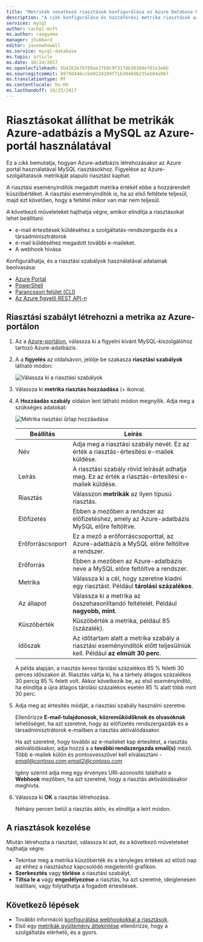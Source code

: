 ```yaml
---
title: "Metrikák vonatkozó riasztások konfigurálása az Azure Database MySQL az Azure portálon |} Microsoft Docs"
description: "A cikk konfigurálása és hozzáférési metrika riasztások az Azure Database MySQL az Azure-portálról."
services: mysql
author: rachel-msft
ms.author: raagyema
manager: jhubbard
editor: jasonwhowell
ms.service: mysql-database
ms.topic: article
ms.date: 10/24/2017
ms.openlocfilehash: 5b4263e76f89ae27b9c9f317db3038def01e3e6b
ms.sourcegitcommit: b979d446ccbe0224109f71b3948d6235eb04a967
ms.translationtype: MT
ms.contentlocale: hu-HU
ms.lasthandoff: 10/25/2017
---
```

# <a name="use-the-azure-portal-to-set-up-alerts-on-metrics-for-azure-database-for-mysql"></a>Riasztásokat állíthat be metrikák Azure-adatbázis a MySQL az Azure-portál használatával 

Ez a cikk bemutatja, hogyan Azure-adatbázis létrehozásakor az Azure portál használatával MySQL riasztásokhoz. Figyelése az Azure-szolgáltatások metrikáját alapuló riasztást kaphat.

A riasztási eseményindítók megadott metrika értékét ebbe a hozzárendelt küszöbértéket. A riasztási eseményindítók is, ha az első feltétele teljesül, majd ezt követően, hogy a feltétel mikor van már nem teljesül. 

A következő műveleteket hajthatja végre, amikor elindítja a riasztásokat lehet beállítani:
* e-mail értesítések küldéséhez a szolgáltatás-rendszergazda és a társadminisztrátorok
* e-mail küldéséhez megadott további e-maileket.
* A webhook hívása

Konfigurálhatja, és a riasztási szabályok használatával adatainak beolvasása:
* [Azure Portal](../monitoring-and-diagnostics/insights-alerts-portal.md)
* [PowerShell](../monitoring-and-diagnostics/insights-alerts-powershell.md)
* [Parancssori felület (CLI)](../monitoring-and-diagnostics/insights-alerts-command-line-interface.md)
* [Az Azure figyelő REST API-n](https://msdn.microsoft.com/library/azure/dn931945.aspx)

## <a name="create-an-alert-rule-on-a-metric-from-the-azure-portal"></a>Riasztási szabályt létrehozni a metrika az Azure-portálon
1. Az a [Azure-portálon](https://portal.azure.com/), válassza ki a figyelni kívánt MySQL-kiszolgálóhoz tartozó Azure-adatbázis.

2. A a **figyelés** az oldalsávon, jelölje be szakasza **riasztási szabályok** látható módon:

   ![Válassza ki a riasztási szabályok](./media/howto-alert-on-metric/1-alert-rules.png)

3. Válassza ki **metrika riasztás hozzáadása** (+ ikonra). 

4. A **Hozzáadás szabály** oldalon lent látható módon megnyílik.  Adja meg a szükséges adatokat:

   ![Metrika riasztási űrlap hozzáadása](./media/howto-alert-on-metric/2-add-rule-form.png)

   | Beállítás | Leírás  |
   |---------|---------|
   | Név | Adja meg a riasztási szabály nevét. Ez az érték a riasztás-értesítési e-mailek küldése. |
   | Leírás | A riasztási szabály rövid leírását adhatja meg. Ez az érték a riasztás-értesítési e-mailek küldése. |
   | Riasztás | Válasszon **metrikák** az ilyen típusú riasztás. |
   | Előfizetés | Ebben a mezőben a rendszer az előfizetéshez, amely az Azure-adatbázis MySQL előre feltöltve. |
   | Erőforráscsoport | Ez a mező a erőforráscsoporttal, az Azure-adatbázis a MySQL előre feltöltve a rendszer. |
   | Erőforrás | Ebben a mezőben az Azure-adatbázis neve a MySQL előre feltöltve a rendszer. |
   | Metrika | Válassza ki a cél, hogy szeretne kiadni egy riasztást. Például **tárolási százalékos**. |
   | Az állapot | Válassza ki a metrika az összehasonlítandó feltételét. Például **nagyobb, mint**. |
   | Küszöbérték | Küszöbérték a metrika, például 85 (százalék). |
   | Időszak | Az időtartam alatt a metrika szabály a riasztási eseményindítók előtt teljesülniük kell. Például **az elmúlt 30 perc**. |

   A példa alapján, a riasztás keresi tárolási százalékos 85 % feletti 30 perces időszakon át. Riasztás váltja ki, ha a tárhely átlagos százalékos 30 percig 85 % felett volt. Akkor következik be, az első eseményindító, ha elindítja a újra átlagos tárolási százalékos esetén 85 % alatt több mint 30 perc.

5. Adja meg az értesítés módját, a riasztási szabály használni szeretne. 

   Ellenőrizze **E-mail-tulajdonosok, közreműködőknek és olvasóknak** lehetőséget, ha azt szeretné, hogy az előfizetés rendszergazdák és a társadminisztrátorok e-mailben a riasztás aktiválódásakor.

   Ha azt szeretné, hogy további az e-maileket kap értesítést, a riasztás aktiválódásakor, adja hozzá a a **további rendszergazda email(s)** mező. Több e-mailek külön és pontosvesszővel kell elválasztani -  *email@contoso.com;email2@contoso.com*

   Igény szerint adja meg egy érvényes URI-azonosító található a **Webhook** mezőben, ha azt szeretné, hogy a riasztás aktiválódásakor meghívta.

6. Válassza ki **OK** a riasztás létrehozása.

   Néhány percen belül a riasztás aktív, és elindítja a leírt módon.

## <a name="manage-your-alerts"></a>A riasztások kezelése
Miután létrehozta a riasztást, válassza ki azt, és a következő műveleteket hajthatja végre:

* Tekintse meg a metrika küszöbérték és a tényleges értékek az előző nap az ehhez a riasztáshoz kapcsolódó megjelenítő grafikon.
* **Szerkesztés** vagy **törlése** a riasztási szabályt.
* **Tiltsa le a** vagy **engedélyezése** a riasztás, ha azt szeretné, ideiglenesen leállítani, vagy folytathatja a fogadott értesítések.


## <a name="next-steps"></a>Következő lépések
* További információ [konfigurálása webhookokkal a riasztások](../monitoring-and-diagnostics/insights-webhooks-alerts.md).
* Első egy [metrikák gyűjtemény áttekintése](../monitoring-and-diagnostics/insights-how-to-customize-monitoring.md) ellenőrizze, hogy a szolgáltatás elérhető, és a gyors.

